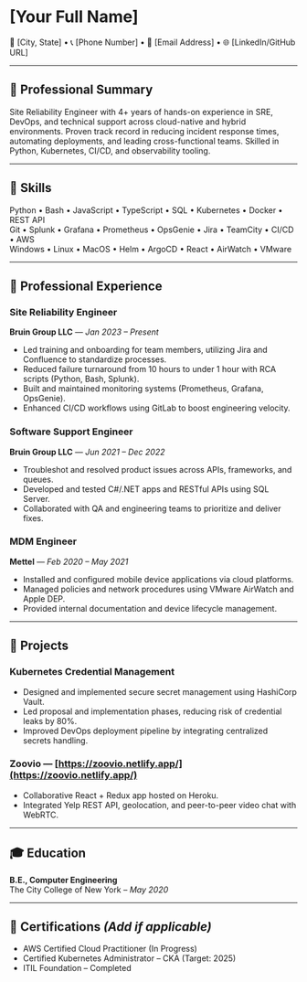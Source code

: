 # [Your Full Name]
📍 [City, State] • 📞 [Phone Number] • 📧 [Email Address] • 🌐 [LinkedIn/GitHub URL]

---

## 💼 Professional Summary

Site Reliability Engineer with 4+ years of hands-on experience in SRE, DevOps, and technical support across cloud-native and hybrid environments. Proven track record in reducing incident response times, automating deployments, and leading cross-functional teams. Skilled in Python, Kubernetes, CI/CD, and observability tooling.

---

## 🧠 Skills

Python • Bash • JavaScript • TypeScript • SQL • Kubernetes • Docker • REST API  
Git • Splunk • Grafana • Prometheus • OpsGenie • Jira • TeamCity • CI/CD • AWS  
Windows • Linux • MacOS • Helm • ArgoCD • React • AirWatch • VMware

---

## 🏢 Professional Experience

### **Site Reliability Engineer**  
**Bruin Group LLC** — *Jan 2023 – Present*
- Led training and onboarding for team members, utilizing Jira and Confluence to standardize processes.
- Reduced failure turnaround from 10 hours to under 1 hour with RCA scripts (Python, Bash, Splunk).
- Built and maintained monitoring systems (Prometheus, Grafana, OpsGenie).
- Enhanced CI/CD workflows using GitLab to boost engineering velocity.

### **Software Support Engineer**  
**Bruin Group LLC** — *Jun 2021 – Dec 2022*
- Troubleshot and resolved product issues across APIs, frameworks, and queues.
- Developed and tested C#/.NET apps and RESTful APIs using SQL Server.
- Collaborated with QA and engineering teams to prioritize and deliver fixes.

### **MDM Engineer**  
**Mettel** — *Feb 2020 – May 2021*
- Installed and configured mobile device applications via cloud platforms.
- Managed policies and network procedures using VMware AirWatch and Apple DEP.
- Provided internal documentation and device lifecycle management.

---

## 🚀 Projects

### **Kubernetes Credential Management**
- Designed and implemented secure secret management using HashiCorp Vault.
- Led proposal and implementation phases, reducing risk of credential leaks by 80%.
- Improved DevOps deployment pipeline by integrating centralized secrets handling.

### **Zoovio** — [https://zoovio.netlify.app/](https://zoovio.netlify.app/)
- Collaborative React + Redux app hosted on Heroku.
- Integrated Yelp REST API, geolocation, and peer-to-peer video chat with WebRTC.

---

## 🎓 Education

**B.E., Computer Engineering**  
The City College of New York – *May 2020*

---

## 📜 Certifications *(Add if applicable)*

- AWS Certified Cloud Practitioner (In Progress)  
- Certified Kubernetes Administrator – CKA (Target: 2025)  
- ITIL Foundation – Completed
